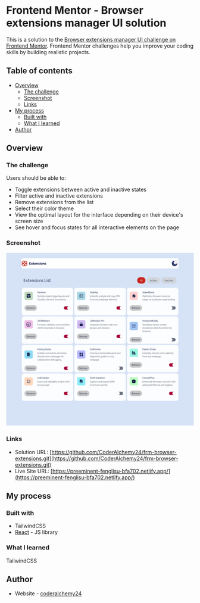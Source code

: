 # Frontend Mentor - Browser extensions manager UI solution

This is a solution to the [Browser extensions manager UI challenge on Frontend Mentor](https://www.frontendmentor.io/challenges/browser-extension-manager-ui-yNZnOfsMAp). Frontend Mentor challenges help you improve your coding skills by building realistic projects. 

## Table of contents

- [Overview](#overview)
  - [The challenge](#the-challenge)
  - [Screenshot](#screenshot)
  - [Links](#links)
- [My process](#my-process)
  - [Built with](#built-with)
  - [What I learned](#what-i-learned)
- [Author](#author)


## Overview

### The challenge

Users should be able to:

- Toggle extensions between active and inactive states
- Filter active and inactive extensions
- Remove extensions from the list
- Select their color theme
- View the optimal layout for the interface depending on their device's screen size
- See hover and focus states for all interactive elements on the page

### Screenshot

![](./screenshot.png)


### Links

- Solution URL: [https://github.com/CoderAlchemy24/frm-browser-extensions.git](https://github.com/CoderAlchemy24/frm-browser-extensions.git)
- Live Site URL: [https://preeminent-fenglisu-bfa702.netlify.app/](https://preeminent-fenglisu-bfa702.netlify.app/)

## My process

### Built with

- TailwindCSS
- [React](https://reactjs.org/) - JS library


### What I learned

TailwindCSS


## Author

- Website - [coderalchemy24](https://www.github.com/coderalchemy24)


